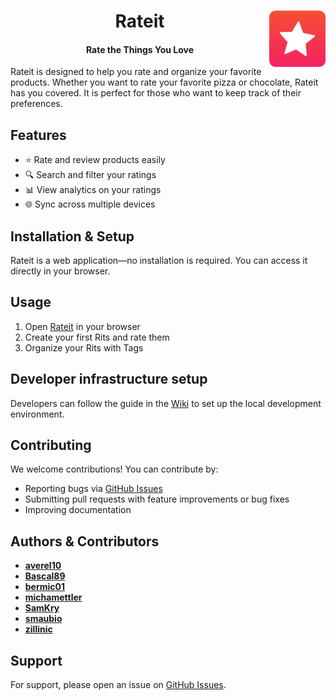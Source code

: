 <h1 align="center">
  Rateit
  <img src="Resources/Icons/AppIcon-Rouned.png" align="right" alt="App Icon" width="90" height="90">
</h1>

<h4 align="center">Rate the Things You Love</h4>

Rateit is designed to help you rate and organize your favorite products. Whether you want to rate your favorite pizza or chocolate, Rateit has you covered. It is perfect for those who want to keep track of their preferences.

## Features

- ⭐ Rate and review products easily
- 🔍 Search and filter your ratings
- 📊 View analytics on your ratings
- 🌐 Sync across multiple devices

## Installation & Setup

Rateit is a web application—no installation is required. You can access it directly in your browser.

## Usage

1. Open [Rateit](https://rateit.pm4.init-lab.ch) in your browser
2. Create your first Rits and rate them
3. Organize your Rits with Tags

## Developer infrastructure setup

Developers can follow the guide in the [Wiki](https://github.com/Rateit-PM4-Org/Rateit/wiki/Software-Guidebook#lokale-entwicklungsumgebung-aufbauen) to set up the local development environment.

## Contributing

We welcome contributions! You can contribute by:

- Reporting bugs via [GitHub Issues](https://github.com/Rateit-PM4-Org/Rateit/issues)
- Submitting pull requests with feature improvements or bug fixes
- Improving documentation

## Authors & Contributors

- **[averel10](https://github.com/averel10)**
- **[Bascal89](https://github.com/Bascal89)**
- **[bermic01](https://github.com/bermic01)**
- **[michamettler](https://github.com/michamettler)**
- **[SamKry](https://github.com/SamKry)**
- **[smaubio](https://github.com/smaubio)**
- **[zillinic](https://github.com/zillinichttps://github.com/zillinic)**

## Support

For support, please open an issue on [GitHub Issues](https://github.com/Rateit-PM4-Org/Rateit/issues).
